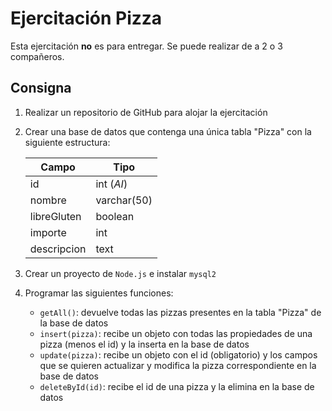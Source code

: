 # Ejercitación Pizza

Esta ejercitación **no** es para entregar. Se puede realizar de a 2 o 3 compañeros.

## Consigna

1. Realizar un repositorio de GitHub para alojar la ejercitación
2. Crear una base de datos que contenga una única tabla "Pizza" con la siguiente estructura:

    | Campo       | Tipo        |
    | ----------- | ----------- |
    | id          | int (_AI_)  |
    | nombre      | varchar(50) |
    | libreGluten | boolean     |
    | importe     | int         |
    | descripcion | text        |

3. Crear un proyecto de `Node.js` e instalar `mysql2`
4. Programar las siguientes funciones:
    - `getAll()`: devuelve todas las pizzas presentes en la tabla "Pizza" de la base de datos
    - `insert(pizza)`: recibe un objeto con todas las propiedades de una pizza (menos el id) y la inserta en la base de datos
    - `update(pizza)`: recibe un objeto con el id (obligatorio) y los campos que se quieren actualizar y modifica la pizza correspondiente en la base de datos
    - `deleteById(id)`: recibe el id de una pizza y la elimina en la base de datos
